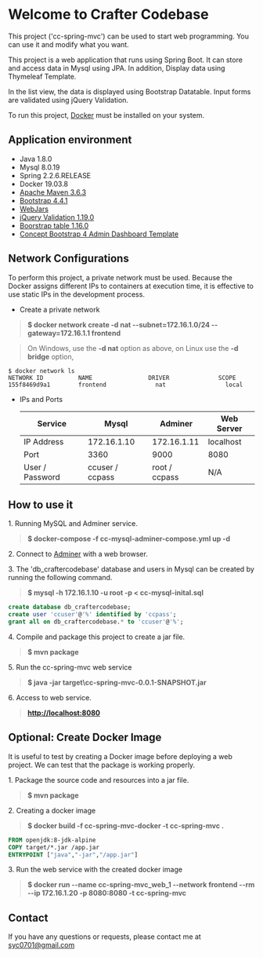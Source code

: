 # Welcome to Crafter Codebase

This project ('cc-spring-mvc') can be used to start web programming. You can use it and modify what you want.

This project is a web application that runs using Spring Boot. It can store and access data in Mysql using JPA. 
In addition, Display data using Thymeleaf Template.

In the list view, the data is displayed using Bootstrap Datatable. 
Input forms are validated using jQuery Validation.

To run this project, [Docker](https://www.docker.com/) must be installed on your system.

## Application environment
* Java 1.8.0
* Mysql 8.0.19
* Spring 2.2.6.RELEASE
* Docker 19.03.8
* [Apache Maven 3.6.3](https://getbootstrap.com)
* [Bootstrap 4.4.1](https://getbootstrap.com)
* [WebJars](https://www.webjars.org/)
* [jQuery Validation 1.19.0](https://jqueryvalidation.org/)
* [Boorstrap table 1.16.0](https://bootstrap-table.com/)
* [Concept Bootstrap 4 Admin Dashboard Template](https://colorlib.com/polygon/concept/index.html)


## Network Configurations
To perform this project, a private network must be used.
Because the Docker assigns different IPs to containers at execution time, it is effective to use static IPs in the development process.

* Create a private network

>__$ docker network create -d nat --subnet=172.16.1.0/24 --gateway=172.16.1.1 frontend__

> On Windows, use the **-d nat** option as above, on Linux use the **-d bridge** option,

```
$ docker network ls
NETWORK ID          NAME                DRIVER              SCOPE
155f8469d9a1        frontend              nat                 local
```

* IPs and Ports

    Service         | Mysql           | Adminer       | Web Server        
    --------------- | --------------- | ------------- | -------------
    IP Address      | 172.16.1.10     | 172.16.1.11   | localhost
    Port            | 3360            | 9000          | 8080
    User / Password | ccuser / ccpass | root / ccpass | N/A


## How to use it
1\. Running MySQL and Adminer service.
>__$ docker-compose -f cc-mysql-adminer-compose.yml up -d__
	
2\. Connect to [Adminer](http://localhost:9000) with a web browser.

3\. The 'db_craftercodebase' database and users in Mysql can be created by running the following command.

>__$ mysql -h 172.16.1.10 -u root -p < cc-mysql-inital.sql__
	
```sql
create database db_craftercodebase;                 
create user 'ccuser'@'%' identified by 'ccpass';    
grant all on db_craftercodebase.* to 'ccuser'@'%';  
```

4\. Compile and package this project to create a jar file.

>__$ mvn package__
	    
5\. Run the cc-spring-mvc web service

>__$ java -jar target\cc-spring-mvc-0.0.1-SNAPSHOT.jar__
	
6\. Access to web service.

>__[http://localhost:8080](http://localhost:8080)__


## Optional: Create Docker Image
	
It is useful to test by creating a Docker image before deploying a web project. We can test that the package is working properly.

1\. Package the source code and resources into a jar file.
    
>__$ mvn package__

2\. Creating a docker image

>__$ docker build -f cc-spring-mvc-docker -t cc-spring-mvc .__
    

```dockerfile
FROM openjdk:8-jdk-alpine
COPY target/*.jar /app.jar
ENTRYPOINT ["java","-jar","/app.jar"]
```

3\. Run the web service with the created docker image

>__$ docker run --name cc-spring-mvc_web_1 --network frontend --rm --ip 172.16.1.20 -p 8080:8080 -t cc-spring-mvc__


## Contact
If you have any questions or requests, please contact me at [syc0701@gmail.com](mailto:syc0701@gmail.com)    